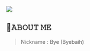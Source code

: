 <img src="https://cdn.discordapp.com/attachments/1054770371699691571/1054770414460616774/about_me.png" />

## 🌟𝙰𝙱𝙾𝚄𝚃 𝙼𝙴
> Nickname  : Bye (Byebaih)
